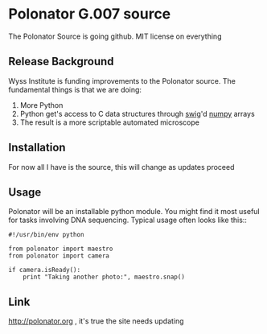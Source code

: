 
# Polonator G.007 source

The Polonator Source is going github. 
MIT license on everything

## Release Background

Wyss Institute is funding improvements to the Polonator source.
The fundamental things is that we are doing:

1. More Python
2. Python get's access to C data structures through [swig](http://www.swig.org/)'d [numpy](http://numpy.scipy.org) arrays
3. The result is a more scriptable automated microscope
     

## Installation

For now all I have is the source, this will change as updates proceed

## Usage

Polonator will be an installable python module. You might find
it most useful for tasks involving DNA sequencing. Typical usage
often looks like this::

    #!/usr/bin/env python

    from polonator import maestro
    from polonator import camera

    if camera.isReady():
        print "Taking another photo:", maestro.snap()

## Link

http://polonator.org , it's true the site needs updating
